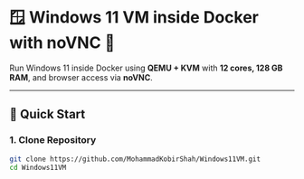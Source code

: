 # 🪟 Windows 11 VM inside Docker with noVNC 🐳

Run Windows 11 inside Docker using **QEMU + KVM** with **12 cores, 128 GB RAM**, and browser access via **noVNC**.

---

## 🚀 Quick Start

### 1. Clone Repository
```bash
git clone https://github.com/MohammadKobirShah/Windows11VM.git
cd Windows11VM

